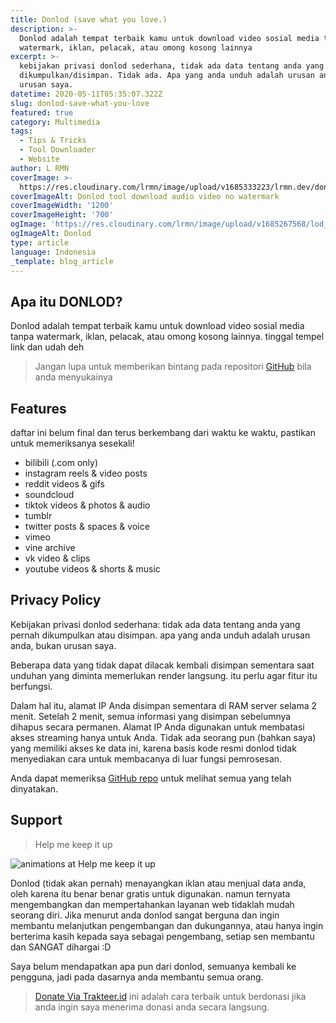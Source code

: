 ```yaml
---
title: Donlod (save what you love.)
description: >-
  Donlod adalah tempat terbaik kamu untuk download video sosial media tanpa
  watermark, iklan, pelacak, atau omong kosong lainnya
excerpt: >-
  kebijakan privasi donlod sederhana, tidak ada data tentang anda yang pernah
  dikumpulkan/disimpan. Tidak ada. Apa yang anda unduh adalah urusan anda, bukan
  urusan saya.
datetime: 2020-05-11T05:35:07.322Z
slug: donlod-save-what-you-love
featured: true
category: Multimedia
tags:
  - Tips & Tricks
  - Tool Downloader
  - Website
author: L RMN
coverImage: >-
  https://res.cloudinary.com/lrmn/image/upload/v1685333223/lrmn.dev/donlod-blog_dxobr3.png
coverImageAlt: Donlod tool download audio video no watermark
coverImageWidth: '1200'
coverImageHeight: '700'
ogImage: 'https://res.cloudinary.com/lrmn/image/upload/v1685267568/lod_gf8w9u.png'
ogImageAlt: Donlod
type: article
language: Indonesia
_template: blog_article
---
```




## Apa itu DONLOD?

Donlod adalah tempat terbaik kamu untuk download video sosial media tanpa watermark, iklan, pelacak, atau omong kosong lainnya. tinggal tempel link dan udah deh

> Jangan lupa untuk memberikan bintang pada repositori [GitHub](https://github.com/lrmn7/donlod) bila anda menyukainya

## Features

daftar ini belum final dan terus berkembang dari waktu ke waktu, pastikan untuk memeriksanya sesekali!

- bilibili (.com only)
- instagram reels & video posts
- reddit videos & gifs
- soundcloud
- tiktok videos & photos & audio
- tumblr
- twitter posts & spaces & voice
- vimeo
- vine archive
- vk video & clips
- youtube videos & shorts & music

## Privacy Policy

Kebijakan privasi donlod sederhana: tidak ada data tentang anda yang pernah dikumpulkan atau disimpan.
apa yang anda unduh adalah urusan anda, bukan urusan saya.

Beberapa data yang tidak dapat dilacak kembali disimpan sementara saat unduhan yang diminta memerlukan render langsung. itu perlu agar fitur itu berfungsi.

Dalam hal itu, alamat IP Anda disimpan sementara di RAM server selama 2 menit. Setelah 2 menit, semua informasi yang disimpan sebelumnya dihapus secara permanen. Alamat IP Anda digunakan untuk membatasi akses streaming hanya untuk Anda.
Tidak ada seorang pun (bahkan saya) yang memiliki akses ke data ini, karena basis kode resmi donlod tidak menyediakan cara untuk membacanya di luar fungsi pemrosesan.

Anda dapat memeriksa [GitHub repo](https://github.com/lrmn7/donlod) untuk melihat semua yang telah dinyatakan.

## Support

> Help me keep it up

![animations at Help me keep it up](https://res.cloudinary.com/lrmn/image/upload/v1685266990/catsleep_cxk9vz.webp "L RMN website")

Donlod (tidak akan pernah) menayangkan iklan atau menjual data anda, oleh karena itu benar benar gratis untuk digunakan. namun ternyata mengembangkan dan mempertahankan layanan web tidaklah mudah seorang diri.
Jika menurut anda donlod sangat berguna dan ingin membantu melanjutkan pengembangan dan dukungannya, atau hanya ingin berterima kasih kepada saya sebagai pengembang, setiap sen membantu dan SANGAT dihargai :D

Saya belum mendapatkan apa pun dari donlod, semuanya kembali ke pengguna, jadi pada dasarnya anda membantu semua orang.

> [Donate Via Trakteer.id](https://trakteer.id/lrmn)
> ini adalah cara terbaik untuk berdonasi jika anda ingin saya menerima donasi anda secara langsung.
